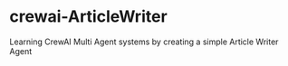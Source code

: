 # crewai-ArticleWriter
Learning CrewAI Multi Agent systems by creating a simple Article Writer Agent 
